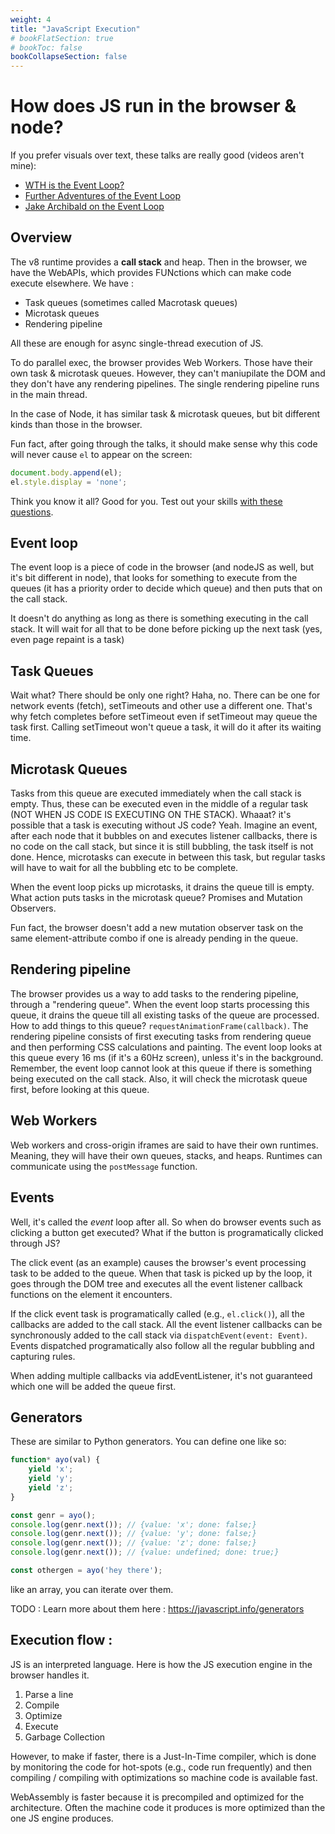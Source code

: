 ```yaml
---
weight: 4
title: "JavaScript Execution"
# bookFlatSection: true
# bookToc: false
bookCollapseSection: false
---
```


# How does JS run in the browser & node?
If you prefer visuals over text, these talks are really good (videos aren't mine):
* [WTH is the Event Loop?](https://www.youtube.com/watch?v=8aGhZQkoFbQ)
* [Further Adventures of the Event Loop](https://www.youtube.com/watch?v=u1kqx6AenYw)
* [Jake Archibald on the Event Loop](https://www.youtube.com/watch?v=cCOL7MC4Pl0)

## Overview
The v8 runtime provides a **call stack** and heap.
Then in the browser, we have the WebAPIs, which provides FUNctions which can make code execute elsewhere.
We have : 
* Task queues (sometimes called Macrotask queues)
* Microtask queues
* Rendering pipeline

All these are enough for async single-thread execution of JS.

To do parallel exec, the browser provides Web Workers. Those have their own task & microtask queues.
However, they can't maniupilate the DOM and they don't have any rendering pipelines.
The single rendering pipeline runs in the main thread.

In the case of Node, it has similar task & microtask queues,
but bit different kinds than those in the browser.

Fun fact, after going through the talks, it should make sense why this code will never cause `el` to appear on the screen:
```javascript
document.body.append(el);
el.style.display = 'none';
```

Think you know it all? Good for you. Test out your skills [with these questions](https://jakearchibald.com/2015/tasks-microtasks-queues-and-schedules/#level-1-bossfight).

## Event loop
The event loop is a piece of code in the browser (and nodeJS as well, but it's bit different in node),
that looks for something to execute from the queues (it has a priority order to decide which queue) and then puts that
on the call stack.

It doesn't do anything as long as there is something executing in the call stack.
It will wait for all that to be done before picking up the next task (yes, even page repaint is a task)

## Task Queues
Wait what? There should be only one right? Haha, no.
There can be one for network events (fetch), setTimeouts and other use a different one. That's why fetch completes before setTimeout
even if setTimeout may queue the task first.
Calling setTimeout won't queue a task, it will do it after its waiting time.

## Microtask Queues
Tasks from this queue are executed immediately when the call stack is empty.
Thus, these can be executed even in the middle of a regular task (NOT WHEN JS CODE IS EXECUTING ON THE STACK).
Whaaat? it's possible that a task is executing without JS code? Yeah.
Imagine an event, after each node that it bubbles on and executes listener callbacks, there is no code on the call stack, 
but since it is still bubbling, the task itself is not done.
Hence, microtasks can execute in between this task, but regular tasks will have to wait for all the bubbling etc to be complete.

When the event loop picks up microtasks, it drains the queue till is empty.
What action puts tasks in the microtask queue? Promises and Mutation Observers.

Fun fact, the browser doesn't add a new mutation observer task on the same element-attribute combo if one is already pending in the queue.

## Rendering pipeline
The browser provides us a way to add tasks to the rendering pipeline, through a "rendering queue".
When the event loop starts processing this queue, it drains the queue till all existing tasks of the queue are processed.
How to add things to this queue? `requestAnimationFrame(callback)`.
The rendering pipeline consists of first executing tasks from rendering queue and then performing CSS calculations and painting.
The event loop looks at this queue every 16 ms (if it's a 60Hz screen), unless it's in the background.
Remember, the event loop cannot look at this queue if there is something being executed on the call stack.
Also, it will check the microtask queue first, before looking at this queue.

## Web Workers
Web workers and cross-origin iframes are said to have their own runtimes.
Meaning, they will have their own queues, stacks, and heaps.
Runtimes can communicate using the `postMessage` function.

## Events
Well, it's called the *event* loop after all. So when do browser events such as clicking a button get executed?
What if the button is programatically clicked through JS?

The click event (as an example) causes the browser's event processing task to be added to the queue.
When that task is picked up by the loop, it goes through the DOM tree
and executes all the event listener callback functions on the element it encounters.

If the click event task is programatically called (e.g., `el.click()`), all the callbacks are added to the call stack.
All the event listener callbacks can be synchronously added to the call stack via `dispatchEvent(event: Event)`.
Events dispatched programatically also follow all the regular bubbling and capturing rules.

When adding multiple callbacks via addEventListener, it's not guaranteed which one will be added the queue first.

## Generators
These are similar to Python generators. You can define one like so: 
```javascript
function* ayo(val) {
    yield 'x';
    yield 'y';
    yield 'z';
}

const genr = ayo();
console.log(genr.next()); // {value: 'x'; done: false;}
console.log(genr.next()); // {value: 'y'; done: false;}
console.log(genr.next()); // {value: 'z'; done: false;}
console.log(genr.next()); // {value: undefined; done: true;}

const othergen = ayo('hey there');
```

like an array, you can iterate over them.

TODO : Learn more about them here : <https://javascript.info/generators>

## Execution flow : 
JS is an interpreted language. Here is how the JS execution engine in the browser
handles it.
1. Parse a line
2. Compile
3. Optimize
3. Execute
5. Garbage Collection

However, to make if faster, there is a Just-In-Time compiler,
which is done by monitoring the code for hot-spots (e.g., code run frequently) and
then compiling / compiling with optimizations so machine code is available fast.

WebAssembly is faster because it is precompiled and optimized for the architecture.
Often the machine code it produces is more optimized than the one JS engine produces.